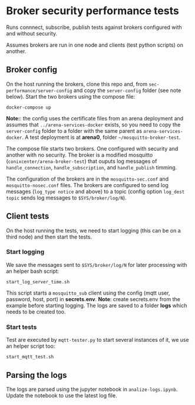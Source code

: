 # Broker security performance tests

Runs connnect, subscribe, publish tests against brokers configured with and without security.

Assumes brokers are run in one node and clients (test python scripts) on another.

## Broker config

On the host running the brokers, clone this repo and, from `sec-performance/server-config` and copy the `server-config` folder (see note below). Start the two brokers using the compose file:
```
docker-compose up
```

**Note:**: the config uses the certificate files from an arena deployment and assumes that `../arena-services-docker` exists, so you need to copy the `server-config` folder to a folder with the same parent as `arena-services-docker`. A test deployment is at **arena0**, folder `~/mosquitto-broker-test`.

The compose file starts two brokers. One configured with security and another with no security. The broker is a modified mosquitto (`conixcenter/arena-broker-test`) that ouputs log messages of `handle_connection`, `handle_subscription`, and `handle_publish` timming.

The configuration of the brokers are in the `mosquitto-sec.conf` and `mosquitto-nosec.conf` files. The brokers are configured to send log messages (`log_type notice` and above) to a topic (config option `log_dest topic` sends log messages to `$SYS/broker/log/N`).


## Client tests

On the host running the tests, we need to start logging (this can be on a third node) and then start the tests.

### Start logging

We save the messages sent to `$SYS/broker/log/N` for later processing with an helper bash script:
```
start_log_server_time.sh
```
This script starts a `mosquitto_sub` client using the config (mqtt user, password, host, port) in **secrets.env**.
**Note**: create secrets.env from the example before starting logging. The logs are saved to a folder **logs** which needs to be created too.

### Start tests

Test are executed by `mqtt-tester.py` to start several instances of it, we use an helper script too:
```
start_mqtt_test.sh
```

## Parsing the logs

The logs are parsed using the jupyter notebook in `analize-logs.ipynb`. Update the notebook to use the latest log file.


